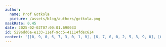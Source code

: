 ```yaml
---
author:
  name: Prof Gotkola
  picture: /assets/blog/authors/gotkola.png
maskRate: 0.45
date: 2025-02-02T07:00:01.690033
id: 5296dd6a-e133-11ef-9cc5-41114fdec614
content: '[[0, 9, 0, 6, 7, 3, 0, 1, 0], [6, 7, 0, 0, 2, 5, 8, 9, 0], [0, 0, 2, 4, 9, 8, 6, 3, 0], [0, 4, 0, 0, 0, 7, 0, 8, 0], [0, 6, 1, 2, 5, 4, 3, 0, 0], [2, 3, 7, 8, 0, 0, 4, 0, 1], [3, 0, 6, 9, 8, 0, 0, 0, 5], [5, 1, 0, 7, 0, 0, 9, 6, 0], [7, 8, 0, 5, 0, 0, 0, 0, 0]]'
---
```

